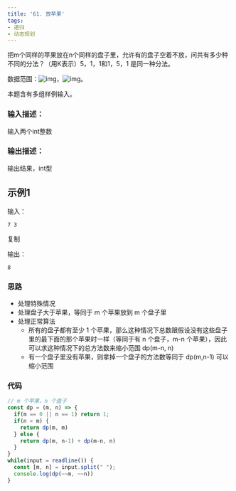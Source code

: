 ```yaml
---
title: '61. 放苹果'
tags:
- 递归
- 动态规划
---
```


把m个同样的苹果放在n个同样的盘子里，允许有的盘子空着不放，问共有多少种不同的分法？（用K表示）5，1，1和1，5，1 是同一种分法。

数据范围：![img](https://www.nowcoder.com/equation?tex=0%20%5Cle%20m%20%5Cle%2010%20%5C)，![img](https://www.nowcoder.com/equation?tex=1%20%5Cle%20n%20%5Cle%2010%20%5C)。

本题含有多组样例输入。



### 输入描述：

输入两个int整数

### 输出描述：

输出结果，int型

## 示例1

输入：

```
7 3
```

复制

输出：

```
8
```

### 思路

- 处理特殊情况
- 处理盘子大于苹果，等同于 m 个苹果放到 m 个盘子里
- 处理正常算法
  - 所有的盘子都有至少 1 个苹果，那么这种情况下总数跟假设没有这些盘子里的最下面的那个苹果时一样（等同于有 n 个盘子，m-n 个苹果），因此可以求这种情况下的总方法数来缩小范围 dp(m-n, n)
  - 有一个盘子里没有苹果，则拿掉一个盘子的方法数等同于 dp(m,n-1) 可以缩小范围

### 代码

```js
// m 个苹果，n 个盘子
const dp = (m, n) => {
  if(m == 0 || n == 1) return 1;
  if(n > m) {
    return dp(m, m)
  } else {
    return dp(m, n-1) + dp(m-n, n)
  }
}
while(input = readline()) {
  const [m, n] = input.split(" ");
  console.log(dp(~~m, ~~n))
}
```


